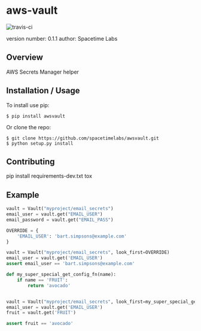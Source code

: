 aws-vault
===============================

![travis-ci](https://api.travis-ci.org/spacetimelabs/awsvault.svg)

version number: 0.1.1
author: Spacetime Labs

Overview
--------

AWS Secrets Manager helper

Installation / Usage
--------------------

To install use pip:

    $ pip install awsvault


Or clone the repo:

    $ git clone https://github.com/spacetimelabs/awsvault.git
    $ python setup.py install
    
Contributing
------------

pip install requirements-dev.txt
tox

Example
-------

```python
vault = Vault("myproject/email_secrets")
email_user = vault.get("EMAIL_USER")
email_password = vault.get("EMAIL_PASS")
```

```python
OVERRIDE = {
    'EMAIL_USER': 'bart.simpsons@example.com'
}

vault = Vault("myproject/email_secrets", look_first=OVERRIDE)
email_user = vault.get('EMAIL_USER')
assert email_user == 'bart.simpsons@example.com'
```

```python
def my_super_special_get_config_fn(name):
    if name == 'FRUIT':
        return 'avocado'


vault = Vault("myproject/email_secrets", look_first=my_super_special_get_config_fn)
email_user = vault.get('EMAIL_USER')
fruit = vault.get('FRUIT')

assert fruit == 'avocado'
```
